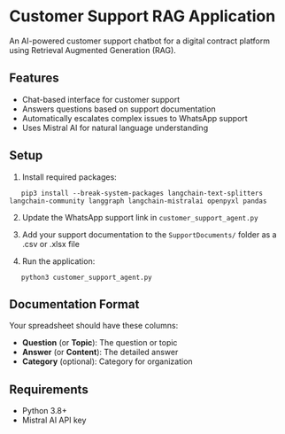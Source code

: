 # Customer Support RAG Application

An AI-powered customer support chatbot for a digital contract platform using Retrieval Augmented Generation (RAG).

## Features

- Chat-based interface for customer support
- Answers questions based on support documentation
- Automatically escalates complex issues to WhatsApp support
- Uses Mistral AI for natural language understanding

## Setup

1. Install required packages:
```
   pip3 install --break-system-packages langchain-text-splitters langchain-community langgraph langchain-mistralai openpyxl pandas
```

2. Update the WhatsApp support link in `customer_support_agent.py`

3. Add your support documentation to the `SupportDocuments/` folder as a .csv or .xlsx file

4. Run the application:
```
   python3 customer_support_agent.py
```

## Documentation Format

Your spreadsheet should have these columns:
- **Question** (or **Topic**): The question or topic
- **Answer** (or **Content**): The detailed answer
- **Category** (optional): Category for organization

## Requirements

- Python 3.8+
- Mistral AI API key